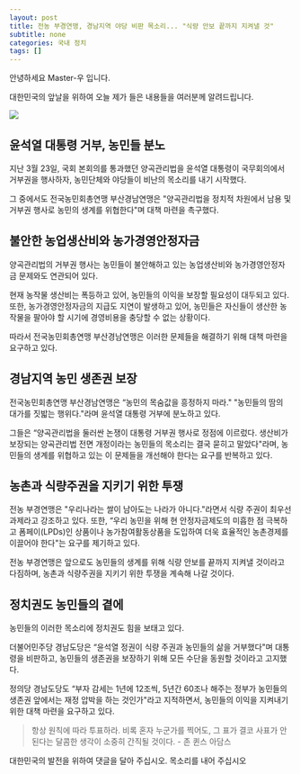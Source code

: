 ```yaml
---
layout: post
title: 전농 부경연맹, 경남지역 야당 비판 목소리... "식량 안보 끝까지 지켜낼 것"
subtitle: none
categories: 국내 정치
tags: []
---
```


안녕하세요 Master-우 입니다.

대한민국의 앞날을 위하여 오늘 제가 들은 내용들을 여러분께 알려드립니다.





![](https://source.unsplash.com/800x450/?luxury)

##  윤석열 대통령 거부, 농민들 분노

지난 3월 23일, 국회 본회의를 통과했던 양곡관리법을 윤석열 대통령이 국무회의에서 거부권을 행사하자, 농민단체와 야당들이 비난의 목소리를 내기 시작했다. 

그 중에서도 전국농민회총연맹 부산경남연맹은 "양곡관리법을 정치적 차원에서 남용 및 거부권 행사로 농민의 생계를 위협한다"며 대책 마련을 촉구했다.

## 불안한 농업생산비와 농가경영안정자금

양곡관리법의 거부권 행사는 농민들이 불안해하고 있는 농업생산비와 농가경영안정자금 문제와도 연관되어 있다.

현재 농작물 생산비는 폭등하고 있어, 농민들의 이익을 보장할 필요성이 대두되고 있다. 또한, 농가경영안정자금의 지급도 지연이 발생하고 있어, 농민들은 자신들이 생산한 농작물을 팔아야 할 시기에 경영비용을 충당할 수 없는 상황이다. 

따라서 전국농민회총연맹 부산경남연맹은 이러한 문제들을 해결하기 위해 대책 마련을 요구하고 있다.

## 경남지역 농민 생존권 보장

전국농민회총연맹 부산경남연맹은 “농민의 목숨값을 흥정하지 마라." "농민들의 땀의 대가를 짓밟는 행위다."라며 윤석열 대통령 거부에 분노하고 있다.

그들은 “양곡관리법을 둘러싼 논쟁이 대통령 거부권 행사로 정점에 이르렀다. 생산비가 보장되는 양곡관리법 전면 개정이라는 농민들의 목소리는 결국 묻히고 말았다"라며, 농민들의 생계를 위협하고 있는 이 문제들을 개선해야 한다는 요구를 반복하고 있다.

## 농촌과 식량주권을 지키기 위한 투쟁

전농 부경연맹은 "우리나라는 쌀이 남아도는 나라가 아니다."라면서 식량 주권이 최우선 과제라고 강조하고 있다. 또한, “우리 농민을 위해 현 안정자금제도의 미흡한 점 극복하고 폼페이(LPDs)인 상품이나 농가참여활동상품을 도입하여 더욱 효율적인 농촌경제를 이끌어야 한다"는 요구를 제기하고 있다.

전농 부경연맹은 앞으로도 농민들의 생계를 위해 식량 안보를 끝까지 지켜낼 것이라고 다짐하며, 농촌과 식량주권을 지키기 위한 투쟁을 계속해 나갈 것이다.

## 정치권도 농민들의 곁에

농민들의 이러한 목소리에 정치권도 힘을 보태고 있다.

더불어민주당 경남도당은 “윤석열 정권이 식량 주권과 농민들의 삶을 거부했다"며 대통령을 비판하고, 농민들의 생존권을 보장하기 위해 모든 수단을 동원할 것이라고 고지했다.

정의당 경남도당도 “부자 감세는 1년에 12조씩, 5년간 60조나 해주는 정부가 농민들의 생존권 앞에서는 재정 압박을 하는 것인가"라고 지적하면서, 농민들의 이익을 지켜내기 위한 대책 마련을 요구하고 있다.


> 항상 원칙에 따라 투표하라. 비록 혼자 누군가를 찍어도, 그 표가 결코 사표가 안 된다는 달콤한 생각이 소중히 간직될 것이다. - 존 퀸스 아담스

대한민국의 발전을 위하여 댓글을 달아 주십시오. 목소리를 내어 주십시오
